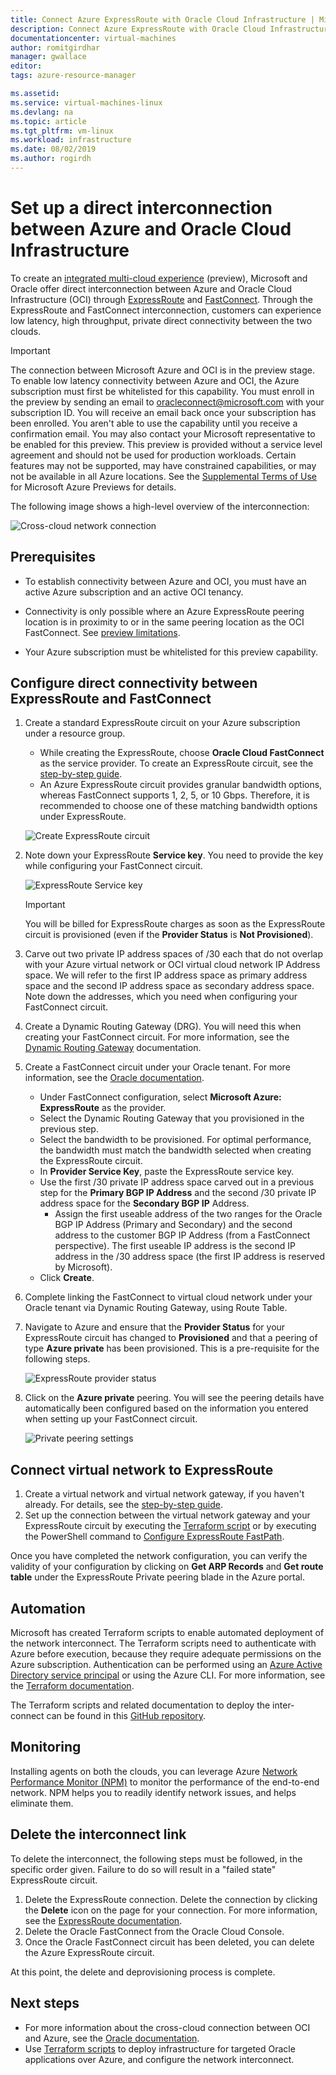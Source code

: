 ```yaml
---
title: Connect Azure ExpressRoute with Oracle Cloud Infrastructure | Microsoft Docs
description: Connect Azure ExpressRoute with Oracle Cloud Infrastructure (OCI) FastConnect to enable cross-cloud Oracle application solutions
documentationcenter: virtual-machines
author: romitgirdhar
manager: gwallace
editor: 
tags: azure-resource-manager

ms.assetid: 
ms.service: virtual-machines-linux
ms.devlang: na
ms.topic: article
ms.tgt_pltfrm: vm-linux
ms.workload: infrastructure
ms.date: 08/02/2019
ms.author: rogirdh
---
```


# Set up a direct interconnection between Azure and Oracle Cloud Infrastructure  

To create an [integrated multi-cloud experience](oracle-oci-overview.md) (preview), Microsoft and Oracle offer direct interconnection between Azure and Oracle Cloud Infrastructure (OCI) through [ExpressRoute](../../../expressroute/expressroute-introduction.md) and [FastConnect](https://docs.cloud.oracle.com/iaas/Content/Network/Concepts/fastconnectoverview.htm). Through the ExpressRoute and FastConnect interconnection, customers can experience low latency, high throughput, private direct connectivity between the two clouds.

> [!IMPORTANT]
> The connection between Microsoft Azure and OCI is in the preview stage. To enable low latency connectivity between Azure and OCI, the Azure subscription must first be whitelisted for this capability. You must enroll in the preview by sending an email to oracleconnect@microsoft.com with your subscription ID. You will receive an email back once your subscription has been enrolled. You aren't able to use the capability until you receive a confirmation email. You may also contact your Microsoft representative to be enabled for this preview. This preview is provided without a service level agreement and should not be used for production workloads. Certain features may not be supported, may have constrained capabilities, or may not be available in all Azure locations. See the [Supplemental Terms of Use](https://azure.microsoft.com/support/legal/preview-supplemental-terms/) for Microsoft Azure Previews for details.

The following image shows a high-level overview of the interconnection:

![Cross-cloud network connection](media/configure-azure-oci-networking/azure-oci-connect.png)

## Prerequisites

* To establish connectivity between Azure and OCI, you must have an active Azure subscription and an active OCI tenancy.

* Connectivity is only possible where an Azure ExpressRoute peering location is in proximity to or in the same peering location as the OCI FastConnect. See [preview limitations](oracle-oci-overview.md#preview-limitations).

* Your Azure subscription must be whitelisted for this preview capability.

## Configure direct connectivity between ExpressRoute and FastConnect

1. Create a standard ExpressRoute circuit on your Azure subscription under a resource group. 
    * While creating the ExpressRoute, choose **Oracle Cloud FastConnect** as the service provider. To create an ExpressRoute circuit, see the [step-by-step guide](../../../expressroute/expressroute-howto-circuit-portal-resource-manager.md).
    * An Azure ExpressRoute circuit provides granular bandwidth options, whereas FastConnect supports 1, 2, 5, or 10 Gbps. Therefore, it is recommended to choose one of these matching bandwidth options under ExpressRoute.

    ![Create ExpressRoute circuit](media/configure-azure-oci-networking/exr-create-new.png)
1. Note down your ExpressRoute **Service key**. You need to provide the key while configuring your FastConnect circuit.

    ![ExpressRoute Service key](media/configure-azure-oci-networking/exr-service-key.png)

    > [!IMPORTANT]
    > You will be billed for ExpressRoute charges as soon as the ExpressRoute circuit is provisioned (even if the **Provider Status** is **Not Provisioned**).

1. Carve out two private IP address spaces of /30 each that do not overlap with your Azure virtual network or OCI virtual cloud network IP Address space. We will refer to the first IP address space as primary address space and the second IP address space as secondary address space. Note down the addresses, which you need when configuring your FastConnect circuit.
1. Create a Dynamic Routing Gateway (DRG). You will need this when creating your FastConnect circuit. For more information, see the [Dynamic Routing Gateway](https://docs.cloud.oracle.com/iaas/Content/Network/Tasks/managingDRGs.htm) documentation.
1. Create a FastConnect circuit under your Oracle tenant. For more information, see the [Oracle documentation](https://docs.cloud.oracle.com/iaas/Content/Network/Concepts/azure.htm).
  
    * Under FastConnect configuration, select **Microsoft Azure: ExpressRoute** as the provider.
    * Select the Dynamic Routing Gateway that you provisioned in the previous step.
    * Select the bandwidth to be provisioned. For optimal performance, the bandwidth must match the bandwidth selected when creating the ExpressRoute circuit.
    * In **Provider Service Key**, paste the ExpressRoute service key.
    * Use the first /30 private IP address space carved out in a previous step for the **Primary BGP IP Address** and the second /30 private IP address space for the **Secondary BGP IP** Address.
        * Assign the first useable address of the two ranges for the Oracle BGP IP Address (Primary and Secondary) and the second address to the customer BGP IP Address (from a FastConnect perspective). The first useable IP address is the second IP address in the /30 address space (the first IP address is reserved by Microsoft).
    * Click **Create**.
1. Complete linking the FastConnect to virtual cloud network under your Oracle tenant via Dynamic Routing Gateway, using Route Table.
1. Navigate to Azure and ensure that the **Provider Status** for your ExpressRoute circuit has changed to **Provisioned** and that a peering of type **Azure private** has been provisioned. This is a pre-requisite for the following steps.

    ![ExpressRoute provider status](media/configure-azure-oci-networking/exr-provider-status.png)
1. Click on the **Azure private** peering. You will see the peering details have automatically been configured based on the information you entered when setting up your FastConnect circuit.

    ![Private peering settings](media/configure-azure-oci-networking/exr-private-peering.png)

## Connect virtual network to ExpressRoute

1. Create a virtual network and virtual network gateway, if you haven't already. For details, see the [step-by-step guide](../../../expressroute/expressroute-howto-add-gateway-portal-resource-manager.md).
1. Set up the connection between the virtual network gateway and your ExpressRoute circuit by executing the [Terraform script](https://github.com/microsoft/azure-oracle/tree/master/InterConnect-2) or by executing the PowerShell command to [Configure ExpressRoute FastPath](../../../expressroute/expressroute-howto-linkvnet-arm.md#configure-expressroute-fastpath).

Once you have completed the network configuration, you can verify the validity of your configuration by clicking on **Get ARP Records** and **Get route table** under the ExpressRoute Private peering blade in the Azure portal.

## Automation

Microsoft has created Terraform scripts to enable automated deployment of the network interconnect. The Terraform scripts need to authenticate with Azure before execution, because they require adequate permissions on the Azure subscription. Authentication can be performed using an [Azure Active Directory service principal](../../../active-directory/develop/app-objects-and-service-principals.md#service-principal-object) or using the Azure CLI. For more information, see the [Terraform documentation](https://www.terraform.io/docs/providers/azurerm/auth/azure_cli.html).

The Terraform scripts and related documentation to deploy the inter-connect can be found in this [GitHub repository](https://aka.ms/azureociinterconnecttf).

## Monitoring

Installing agents on both the clouds, you can leverage Azure [Network Performance Monitor (NPM)](../../../expressroute/how-to-npm.md) to monitor the performance of the end-to-end network. NPM helps you to readily identify network issues, and helps eliminate them.

## Delete the interconnect link

To delete the interconnect, the following steps must be followed, in the specific order given. Failure to do so will result in a "failed state" ExpressRoute circuit.

1. Delete the ExpressRoute connection. Delete the connection by clicking the **Delete** icon on the page for your connection. For more information, see the [ExpressRoute documentation](../../../expressroute/expressroute-howto-linkvnet-portal-resource-manager.md#delete-a-connection-to-unlink-a-vnet).
1. Delete the Oracle FastConnect from the Oracle Cloud Console.
1. Once the Oracle FastConnect circuit has been deleted, you can delete the Azure ExpressRoute circuit.

At this point, the delete and deprovisioning process is complete.

## Next steps

* For more information about the cross-cloud connection between OCI and Azure, see the [Oracle documentation](https://docs.cloud.oracle.com/iaas/Content/Network/Concepts/azure.htm).
* Use [Terraform scripts](https://aka.ms/azureociinterconnecttf) to deploy infrastructure for targeted Oracle applications over Azure, and configure the network interconnect. 
